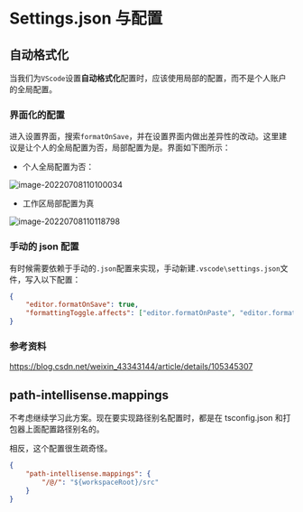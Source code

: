 # Settings.json 与配置

## 自动格式化

当我们为`VScode`设置**自动格式化**配置时，应该使用局部的配置，而不是个人账户的全局配置。

### 界面化的配置 <Badge type="tip" text="推荐的快速配置" />

进入设置界面，搜索`formatOnSave`，并在设置界面内做出差异性的改动。这里建议是让个人的全局配置为否，局部配置为是。界面如下图所示：

- 个人全局配置为否：

![image-20220708110100034](https://raw.githubusercontent.com/ruan-cat/img-store/main/img/image-20220708110100034.png)

- 工作区局部配置为真

![image-20220708110118798](https://raw.githubusercontent.com/ruan-cat/img-store/main/img/image-20220708110118798.png)

### 手动的 json 配置 <Badge type="warning" text="稳妥的保守配置" />

有时候需要依赖于手动的`.json`配置来实现，手动新建`.vscode\settings.json`文件，写入以下配置：

```json {2}
{
	"editor.formatOnSave": true,
	"formattingToggle.affects": ["editor.formatOnPaste", "editor.formatOnSave", "editor.formatOnType"]
}
```

### 参考资料

https://blog.csdn.net/weixin_43343144/article/details/105345307

## path-intellisense.mappings

不考虑继续学习此方案。现在要实现路径别名配置时，都是在 tsconfig.json 和打包器上面配置路径别名的。

相反，这个配置很生疏奇怪。

```json
{
	"path-intellisense.mappings": {
		"/@/": "${workspaceRoot}/src"
	}
}
```
